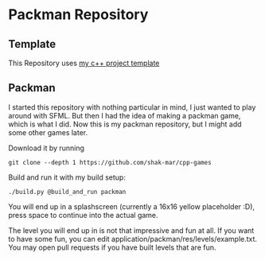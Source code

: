 # Packman Repository

## Template

This Repository uses [my c++ project template][cpp-template]

[cpp-template]: https://github.com/shak-mar/cpp-template

## Packman

I started this repository with nothing particular in mind, I just wanted to play
around with SFML. But then I had the idea of making a packman game, which is
what I did. Now this is my packman repository, but I might add some other games
later.

Download it by running

    git clone --depth 1 https://github.com/shak-mar/cpp-games

Build and run it with my build setup:

    ./build.py @build_and_run packman

You will end up in a splashscreen (currently a 16x16 yellow placeholder :D),
press space to continue into the actual game.

The level you will end up in is not that impressive and fun at all. If you want
to have some fun, you can edit application/packman/res/levels/example.txt. You
may open pull requests if you have built levels that are fun.
